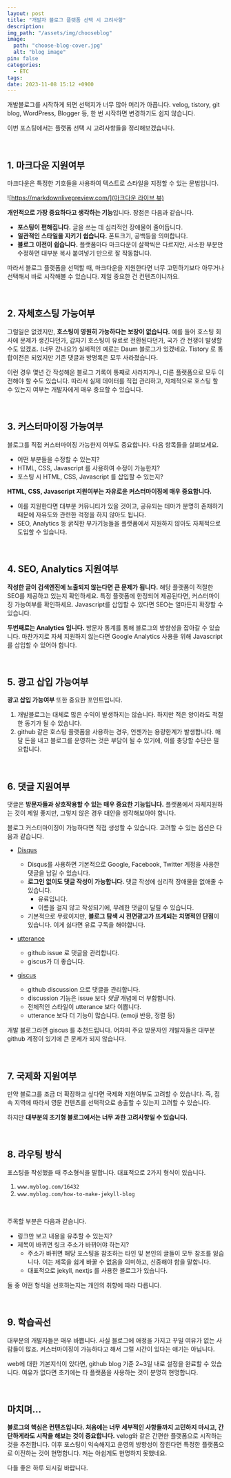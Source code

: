 ```yaml
---
layout: post
title: "개발자 블로그 플랫폼 선택 시 고려사항"
description:
img_path: "/assets/img/chooseblog"
image:
  path: "choose-blog-cover.jpg"
  alt: "blog image"
pin: false
categories:
  - ETC
tags:
date: 2023-11-08 15:12 +0900
---
```


개발블로그를 시작하게 되면 선택지가 너무 많아 머리가 아픕니다. velog, tistory, git blog, WordPress, Blogger 등, 한 번 시작하면 변경하기도 쉽지 않습니다.

이번 포스팅에서는 플랫폼 선택 시 고려사항들을 정리해보겠습니다.

<br/>

## 1. 마크다운 지원여부

마크다운은 특정한 기호들을 사용하여 텍스트로 스타일을 지정할 수 있는 문법입니다.

![[https://markdownlivepreview.com/](마크다운 라이브 뷰)](markdown-liveview.png)

**개인적으로 가장 중요하다고 생각하는 기능**입니다. 장점은 다음과 같습니다.

- **포스팅이 편해집니다.** 글을 쓰는 데 심리적인 장애물이 줄어듭니다.
- **일관적인 스타일을 지키기 쉽습니다.** 폰트크기, 공백등을 의미합니다.
- **블로그 이전이 쉽습니다.** 플랫폼마다 마크다운이 살짝씩은 다르지만, 사소한 부분만 수정하면 대부분 복사 붙여넣기 만으로 잘 작동합니다.

따라서 블로그 플랫폼을 선택할 때, 마크다운을 지원한다면 너무 고민하기보다 아무거나 선택해서 바로 시작해볼 수 있습니다. 제일 중요한 건 컨텐츠이니까요.

<br/>

## 2. 자체호스팅 가능여부

그럴일은 없겠지만, **호스팅이 영원히 가능하다는 보장이 없습니다.** 예를 들어 호스팅 회사에 문제가 생긴다던가, 갑자기 호스팅이 유료로 전환된다던가, 국가 간 전쟁이 발생할 수도 있겠죠. (너무 갔나요?) 실제적인 예로는 Daum 블로그가 있겠네요. Tistory 로 통합이전은 되었지만 기존 댓글과 방명록은 모두 사라졌습니다.

이런 경우 몇년 간 작성해온 블로그 기록이 통째로 사라지거나, 다른 플랫폼으로 모두 이전해야 할 수도 있습니다. 따라서 실제 데이터를 직접 관리하고, 자체적으로 호스팅 할 수 있는지 여부는 개발자에게 매우 중요할 수 있습니다.

<br/>

## 3. 커스터마이징 가능여부

블로그를 직접 커스터마이징 가능한지 여부도 중요합니다. 다음 항목들을 살펴보세요.

- 어떤 부분들을 수정할 수 있는지?
- HTML, CSS, Javascript 를 사용하여 수정이 가능한지?
- 포스팅 시 HTML, CSS, Javascript 를 삽입할 수 있는지?

**HTML, CSS, Javascript 지원여부는 자유로운 커스터마이징에 매우 중요합니다.**

- 이를 지원한다면 대부분 커뮤니티가 있을 것이고, 공유되는 테마가 분명히 존재하기 때문에 자유도와 관련한 걱정을 하지 않아도 됩니다.
- SEO, Analytics 등 굵직한 부가기능들을 플랫폼에서 지원하지 않아도 자체적으로 도입할 수 있습니다.

<br/>

## 4. SEO, Analytics 지원여부

**작성한 글이 검색엔진에 노출되지 않는다면 큰 문제가 됩니다.** 해당 플랫폼이 적절한 SEO를 제공하고 있는지 확인하세요. 특정 플랫폼에 한정되어 제공된다면, 커스터마이징 가능여부를 확인하세요. Javascript를 삽입할 수 있다면 SEO는 얼마든지 확장할 수 있습니다.

**두번째로는 Analytics 입니다.** 방문자 통계를 통해 블로그의 방향성을 잡아갈 수 있습니다. 마찬가지로 자체 지원하지 않는다면 Google Analytics 사용을 위해 Javascript를 삽입할 수 있어야 합니다.

<br/>

## 5. 광고 삽입 가능여부

**광고 삽입 가능여부** 또한 중요한 포인트입니다.

1. 개발블로그는 대체로 많은 수익이 발생하지는 않습니다. 하지만 적은 양이라도 적절한 동기가 될 수 있습니다.
2. github 같은 호스팅 플랫폼을 사용하는 경우, 언젠가는 용량한계가 발생합니다. 매달 돈을 내고 블로그를 운영하는 것은 부담이 될 수 있기에, 이를 충당할 수단은 필요합니다.

<br/>

## 6. 댓글 지원여부

댓글은 **방문자들과 상호작용할 수 있는 매우 중요한 기능입니다.** 플랫폼에서 자체지원하는 것이 제일 좋지만, 그렇지 않은 경우 대안을 생각해보아야 합니다.

블로그 커스터마이징이 가능하다면 직접 생성할 수 있습니다. 고려할 수 있는 옵션은 다음과 같습니다.

- [Disqus](https://help.disqus.com/en/articles/1717056-publisher-quick-start-guide)

  - Disqus를 사용하면 기본적으로 Google, Facebook, Twitter 계정을 사용한 댓글을 남길 수 있습니다.
  - **로그인 없이도 댓글 작성이 가능합니다.** 댓글 작성에 심리적 장애물을 없애줄 수 있습니다.
    - 유료입니다.
    - 이름을 걸지 않고 작성되기에, 무례한 댓글이 달릴 수 있습니다.
  - 기본적으로 무료이지만, **블로그 탐색 시 전면광고가 뜨게되는 치명적인 단점**이 있습니다. 이게 싫다면 유료 구독을 해야합니다.

- [utterance](https://github.com/utterance)

  - github issue 로 댓글을 관리합니다.
  - giscus가 더 좋습니다.

- [giscus](https://giscus.app/ko)

  - github discussion 으로 댓글을 관리합니다.
  - discussion 기능은 issue 보다 _댓글_ 개념에 더 부합합니다.
  - 전체적인 스타일이 utterance 보다 이쁩니다.
  - utterance 보다 더 기능이 많습니다. (emoji 반응, 정렬 등)

개발 블로그라면 giscus 를 추천드립니다. 어차피 주요 방문자인 개발자들은 대부분 github 계정이 있기에 큰 문제가 되지 않습니다.

<br/>

## 7. 국제화 지원여부

만약 블로그를 조금 더 확장하고 싶다면 국제화 지원여부도 고려할 수 있습니다. 즉, 접속 지역에 따라서 영문 컨텐츠를 선택적으로 송출할 수 있는지 고려할 수 있습니다.

하지만 **대부분의 초기형 블로그에서는 너무 과한 고려사항일 수 있습니다.**

<br/>

## 8. 라우팅 방식

포스팅을 작성했을 때 주소형식을 말합니다. 대표적으로 2가지 형식이 있습니다.

1. `www.myblog.com/16432`
2. `www.myblog.com/how-to-make-jekyll-blog`

<br/>

주목할 부분은 다음과 같습니다.

- 링크만 보고 내용을 유추할 수 있는지?
- 제목이 바뀌면 링크 주소가 바뀌어야 하는지?
  - 주소가 바뀌면 해당 포스팅을 참조하는 타인 및 본인의 글들이 모두 참조를 잃습니다. 이는 제목을 쉽게 바꿀 수 없음을 의미하고, 신중해야 함을 말합니다.
  - 대표적으로 jekyll, nextjs 를 사용한 블로그가 있습니다.

둘 중 어떤 형식을 선호하는지는 개인의 취향에 따라 다릅니다.

<br/>

## 9. 학습곡선

대부분의 개발자들은 매우 바쁩니다. 사실 블로그에 애정을 가지고 꾸밀 여유가 없는 사람들이 많죠. 커스터마이징이 가능하다고 해서 그럴 시간이 있다는 얘기는 아닙니다.

web에 대한 기본지식이 있다면, github blog 기준 2~3일 내로 설정을 완료할 수 있습니다. 여유가 없다면 초기에는 타 플랫폼을 사용하는 것이 분명히 현명합니다.

<br/>

## 마치며...

**블로그의 핵심은 컨텐츠입니다. 처음에는 너무 세부적인 사항들까지 고민하지 마시고, 간단하게라도 시작을 해보는 것이 중요합니다.** velog와 같은 간편한 플랫폼으로 시작하는 것을 추천합니다. 이후 포스팅이 익숙해지고 운영의 방향성이 잡힌다면 특정한 플랫폼으로 이전하는 것이 현명합니다. 저는 아쉽게도 현명하지 못했네요.

다들 좋은 하루 되시길 바랍니다.
